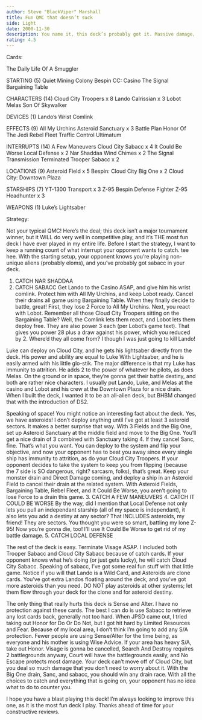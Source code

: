 ```yaml
---
author: Steve "BlackViper" Marshall
title: Fun QMC that doesn’t suck
side: Light
date: 2000-11-30
description: You name it, this deck’s probably got it. Massive damage, doesn’t take damage, and reacts like nothing else.
rating: 4.5
---
```

Cards: 

The Daily Life Of A Smuggler

STARTING (5)
Quiet Mining Colony
Bespin
CC: Casino
The Signal
Bargaining Table

CHARACTERS (14)
Cloud City Troopers x 8
Lando Calrissian x 3
Lobot
Melas
Son Of Skywalker

DEVICES (1)
Lando’s Wrist Comlink

EFFECTS (9)
All My Urchins
Asteroid Sanctuary x 3
Battle Plan
Honor Of The Jedi
Rebel Fleet
Traffic Control
Ultimatum

INTERRUPTS (14)
A Few Maneuvers
Cloud City Sabacc x 4
It Could Be Worse
Local Defense x 2
Nar Shaddaa Wind Chimes x 2
The Signal
Transmission Terminated
Trooper Sabacc x 2

LOCATIONS (9)
Asteroid Field x 5
Bespin: Cloud City
Big One x 2
Cloud City: Downtown Plaza

STARSHIPS (7)
YT-1300 Transport x 3
Z-95 Bespin Defense Fighter
Z-95 Headhunter x 3

WEAPONS (1)
Luke’s Lightsaber 

Strategy: 

Not your typical QMC! Here’s the deal; this deck isn’t a major tournament winner, but it WILL do very well in competitive play, and it’s THE most fun deck I have ever played in my entire life. Before I start the strategy, I want to keep a running count of what interrupt your opponent wants to catch. tee hee. With the starting setup, your opponent knows you’re playing non-unique aliens (probably eloms), and you’ve probably got sabacc in your deck.
1. CATCH NAR SHADDAA
2. CATCH SABACC
Get Lando to the Casino ASAP, and give him his wrist comlink. Protect him with All My Urchins, and keep Lobot ready. Cancel their drains all game using Bargaining Table. When they finally decide to battle, great! First, they lose 2 Force to All My Urchins. Next, you react with Lobot. Remember all those Cloud City Troopers sitting on the Bargaining Table? Well, the Comlink lets them react, and Lobot lets them deploy free. They are also power 3 each (per Lobot’s game text). That gives you power 28 plus a draw against his power, which you reduced by 2. Where’d they all come from? I though I was just going to kill Lando!

Luke can deploy on Cloud City, and he gets his lightsaber directly from the deck. His power and ability are equal to Luke With Lightsaber, and he is easily armed with his little glo-stik. The major difference is that my Luke has immunity to attrition. He adds 2 to the power of whatever he pilots, as does Melas. On the ground or in space, they’re gonna get their battle destiny, and both are rather nice characters. I usually put Lando, Luke, and Melas at the casino and Lobot and his crew at the Downtown Plaza for a nice drain. When I built the deck, I wanted it to be an all-alien deck, but BHBM changed that with the introduction of DS2.

Speaking of space! You might notice an interesting fact about the deck. Yes, we have asteroids! I don’t deploy anything until I’ve got at least 3 asteroid sectors. It makes a better surprise that way. With 3 Fields and the Big One, set up Asteroid Sanctuary at the middle field and move to the Big One. You’ll get a nice drain of 3 combined with Sanctuary taking 4. If they cancel Sanc, fine. That’s what you want. You can deploy to the system and flip your objective, and now your opponent has to beat you away since every single ship has immunity to attrition, as do your Cloud City Troopers. If your opponent decides to take the system to keep you from flipping (because the 7 side is SO dangerous, right? sarcasm, folks), that’s great. Keep your monster drain and Direct Damage coming, and deploy a ship in an Asteroid Field to cancel their drain at the related system. With Asteroid Fields, Bargaining Table, Rebel Fleet, and It Could Be Worse, you aren’t going to lose Force to a drain this game.
3. CATCH A FEW MANEUVERS
4. CATCH IT COULD BE WORSE
By the way, did I mention that Local Defense not only lets you pull an independant starship (all of my space is independant), it also lets you add a destiny at any sector? That INCLUDES asteroids, my friend! They are sectors. You thought you were so smart, battling my lone Z-95! Now you’re gonna die, too! I’ll use It Could Be Worse to get rid of my battle damage.
5. CATCH LOCAL DEFENSE

The rest of the deck is easy. Terminate Visage ASAP. I included both Trooper Sabacc and Cloud City Sabacc because of catch cards. If your opponent knows what he’s doing (or just gets lucky), he will catch Cloud City Sabacc. Speaking of sabacc, I’ve got some real fun stuff with that little game. Notice if you will that Lando is a Wild Card, and Asteroids are clone cards. You’ve got extra Landos floating around the deck, and you’ve got more asteroids than you need. DO NOT play asteroids at other systems; let them flow through your deck for the clone and for asteroid destiny.

The only thing that really hurts this deck is Sense and Alter. I have no protection against these cards. The best I can do is use Sabacc to retrieve any lost cards back, generally not too hard. When JPSD came out, I tried taking out Honor for Do Or Do Not, but I got hit hard by Limited Resources and Fear. Because of my local area, I don’t think I’m going to add any S/A protection. Fewer people are using Sense/Alter for the time being, as everyone and his mother is using Wise Advice. If your area has heavy S/A, take out Honor. Visage is gonna be cancelled, Search And Destroy requires 2 battlegrounds anyway, Court will have the battlegrounds easily, and No Escape protects most damage. Your deck can’t move off of Cloud City, but you deal so much damage that you don’t need to worry about it. With the Big One drain, Sanc, and sabacc, you should win any drain race. With all the choices to catch and everything that is going on, your opponent has no idea what to do to counter you.

I hope you have a blast playing this deck! I’m always looking to improve this one, as it is the most fun deck I play. Thanks ahead of time for your constructive reviews. 